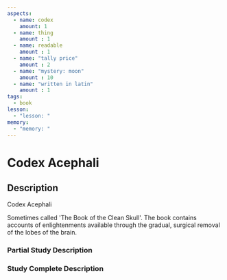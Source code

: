 ```yaml
---
aspects: 
  - name: codex
    amount: 1
  - name: thing
    amount : 1
  - name: readable
    amount : 1
  - name: "tally price"
    amount : 2
  - name: "mystery: moon"
    amount : 10
  - name: "written in latin"
    amount : 1
tags:
  - book
lesson:
  - "lesson: "
memory:
  - "memory: "
---
```


# Codex Acephali

## Description
Codex Acephali

Sometimes called 'The Book of the Clean Skull'. The book contains accounts of enlightenments available through the gradual, surgical removal of the lobes of the brain.
### Partial Study Description

### Study Complete Description
